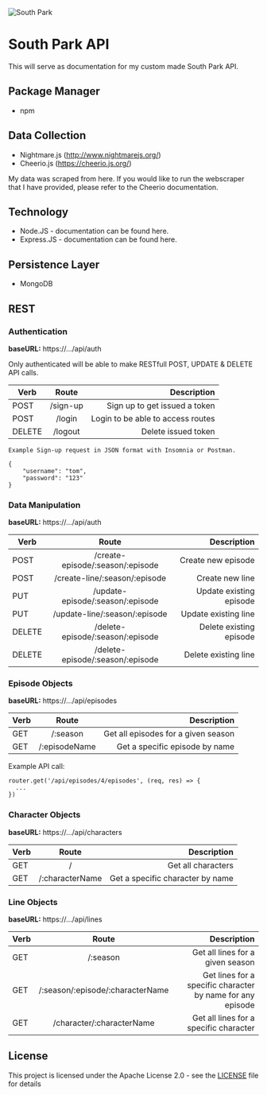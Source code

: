 ![South Park]('.images/southpark-banner.png)

# South Park API

This will serve as documentation for my custom made South Park API. 

## Package Manager

* npm

## Data Collection

* Nightmare.js (http://www.nightmarejs.org/)
* Cheerio.js (https://cheerio.js.org/)

My data was scraped from here. If you would like to run the webscraper that I have provided, please refer to the Cheerio documentation. 

## Technology

* Node.JS - documentation can be found here.
* Express.JS - documentation can be found here.

## Persistence Layer

* MongoDB


## REST

### Authentication

**baseURL:** https://.../api/auth

Only authenticated will be able to make RESTfull POST, UPDATE & DELETE API calls.  

| Verb          | Route                                   | Description                            |
| ------------- |:---------------------------------------:| --------------------------------:      |
| POST          | /sign-up                                | Sign up to get issued a token          |
| POST          | /login                                  | Login to be able to access routes      |
| DELETE        | /logout                                 | Delete issued token                    |


```
Example Sign-up request in JSON format with Insomnia or Postman.

{
	"username": "tom",
	"password": "123"
}

```

### Data Manipulation

**baseURL:** https://.../api/auth

| Verb          | Route                                   | Description                            |
| ------------- |:---------------------------------------:| --------------------------------:      |
| POST          | /create-episode/:season/:episode        | Create new episode                     |
| POST          | /create-line/:season/:episode           | Create new line                        |
| PUT           | /update-episode/:season/:episode        | Update existing episode                |
| PUT           | /update-line/:season/:episode           | Update existing line                   |
| DELETE        | /delete-episode/:season/:episode        | Delete existing episode                |
| DELETE        | /delete-episode/:season/:episode        | Delete existing line                   |


### Episode Objects

**baseURL:** https://.../api/episodes

| Verb           | Route                                  | Description                            |
| -------------  |:--------------------------------------:| --------------------------------:      |
| GET            | /:season                               | Get all episodes for a given season    |
| GET            | /:episodeName                          | Get a specific episode by name         |

Example API call:
```
router.get('/api/episodes/4/episodes', (req, res) => {
  ...
})
```

### Character Objects

**baseURL:** https://.../api/characters

| Verb           | Route                                  | Description                            |
| -------------  |:--------------------------------------:| --------------------------------:      |
| GET            | /                                      | Get all characters                     |
| GET            | /:characterName                        | Get a specific character by name       |

### Line Objects

**baseURL:** https://.../api/lines

| Verb           | Route                                  | Description                            |
| -------------  |:--------------------------------------:| --------------------------------:      |
| GET            | /:season                               | Get all lines for a given season       |
| GET            | /:season/:episode/:characterName       | Get lines for a specific character by name for any episode   |
| GET            | /character/:characterName              | Get all lines for a specific character |

## License
This project is licensed under the Apache License 2.0 - see the <a href="https://github.com/ThomasLee94/southpark-api/blob/master/LICENSE">LICENSE</a> file for details
